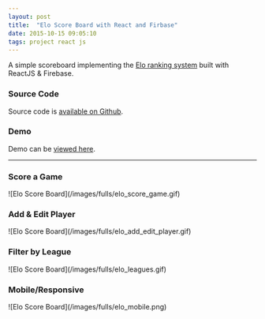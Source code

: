 ```yaml
---
layout: post
title:  "Elo Score Board with React and Firbase"
date: 2015-10-15 09:05:10
tags: project react js
---
```


A simple scoreboard implementing the [Elo ranking system](https://en.wikipedia.org/wiki/Elo_rating_system) built with ReactJS & Firebase.

### Source Code
Source code is [available on Github](https://github.com/pjho/Elo-Score-Board).

### Demo
Demo can be [viewed here](https://dl.dropboxusercontent.com/u/3675923/elo_demo/index.html).

---

### Score a Game
<span class="image fit no-overlay border">
![Elo Score Board](/images/fulls/elo_score_game.gif)
</span>

### Add & Edit Player
<span class="image fit no-overlay border">
![Elo Score Board](/images/fulls/elo_add_edit_player.gif)
</span>

### Filter by League
<span class="image fit no-overlay border">
![Elo Score Board](/images/fulls/elo_leagues.gif)
</span>

### Mobile/Responsive
<span class="image no-overlay border">
![Elo Score Board](/images/fulls/elo_mobile.png)
</span>

